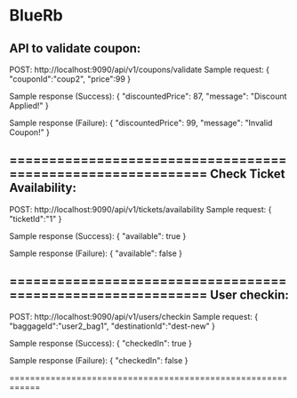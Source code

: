 # BlueRb
API to validate coupon:
------------------------------
POST: http://localhost:9090/api/v1/coupons/validate
Sample request:
{
    "couponId":"coup2",
    "price":99
}

Sample response (Success):
{
    "discountedPrice": 87,
    "message": "Discount Applied!"
}

Sample response (Failure):
{
    "discountedPrice": 99,
    "message": "Invalid Coupon!"
}

============================================================
Check Ticket Availability:
--------------------------------------
POST: http://localhost:9090/api/v1/tickets/availability
Sample request:
{
    "ticketId":"1"
}

Sample response (Success):
{
    "available": true
}

Sample response (Failure):
{
    "available": false
}

============================================================
User checkin:
------------------------
POST: http://localhost:9090/api/v1/users/checkin
Sample request:
{
    "baggageId":"user2_bag1",
    "destinationId":"dest-new"
}

Sample response (Success):
{
    "checkedIn": true
}

Sample response (Failure):
{
    "checkedIn": false
}

============================================================

